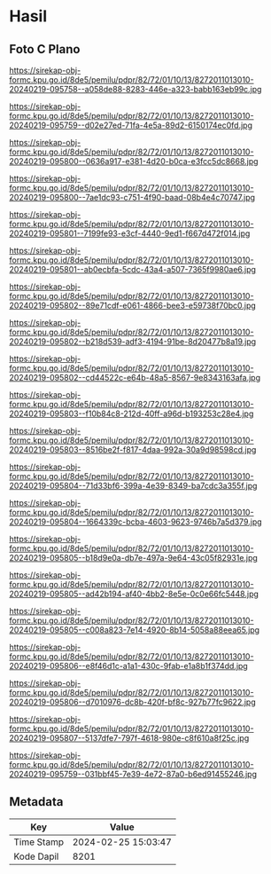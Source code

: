 # Hasil

## Foto C Plano

https://sirekap-obj-formc.kpu.go.id/8de5/pemilu/pdpr/82/72/01/10/13/8272011013010-20240219-095758--a058de88-8283-446e-a323-babb163eb99c.jpg

https://sirekap-obj-formc.kpu.go.id/8de5/pemilu/pdpr/82/72/01/10/13/8272011013010-20240219-095759--d02e27ed-71fa-4e5a-89d2-6150174ec0fd.jpg

https://sirekap-obj-formc.kpu.go.id/8de5/pemilu/pdpr/82/72/01/10/13/8272011013010-20240219-095800--0636a917-e381-4d20-b0ca-e3fcc5dc8668.jpg

https://sirekap-obj-formc.kpu.go.id/8de5/pemilu/pdpr/82/72/01/10/13/8272011013010-20240219-095800--7ae1dc93-c751-4f90-baad-08b4e4c70747.jpg

https://sirekap-obj-formc.kpu.go.id/8de5/pemilu/pdpr/82/72/01/10/13/8272011013010-20240219-095801--7199fe93-e3cf-4440-9ed1-f667d472f014.jpg

https://sirekap-obj-formc.kpu.go.id/8de5/pemilu/pdpr/82/72/01/10/13/8272011013010-20240219-095801--ab0ecbfa-5cdc-43a4-a507-7365f9980ae6.jpg

https://sirekap-obj-formc.kpu.go.id/8de5/pemilu/pdpr/82/72/01/10/13/8272011013010-20240219-095802--89e71cdf-e061-4866-bee3-e59738f70bc0.jpg

https://sirekap-obj-formc.kpu.go.id/8de5/pemilu/pdpr/82/72/01/10/13/8272011013010-20240219-095802--b218d539-adf3-4194-91be-8d20477b8a19.jpg

https://sirekap-obj-formc.kpu.go.id/8de5/pemilu/pdpr/82/72/01/10/13/8272011013010-20240219-095802--cd44522c-e64b-48a5-8567-9e8343163afa.jpg

https://sirekap-obj-formc.kpu.go.id/8de5/pemilu/pdpr/82/72/01/10/13/8272011013010-20240219-095803--f10b84c8-212d-40ff-a96d-b193253c28e4.jpg

https://sirekap-obj-formc.kpu.go.id/8de5/pemilu/pdpr/82/72/01/10/13/8272011013010-20240219-095803--8516be2f-f817-4daa-992a-30a9d98598cd.jpg

https://sirekap-obj-formc.kpu.go.id/8de5/pemilu/pdpr/82/72/01/10/13/8272011013010-20240219-095804--71d33bf6-399a-4e39-8349-ba7cdc3a355f.jpg

https://sirekap-obj-formc.kpu.go.id/8de5/pemilu/pdpr/82/72/01/10/13/8272011013010-20240219-095804--1664339c-bcba-4603-9623-9746b7a5d379.jpg

https://sirekap-obj-formc.kpu.go.id/8de5/pemilu/pdpr/82/72/01/10/13/8272011013010-20240219-095805--b18d9e0a-db7e-497a-9e64-43c05f82931e.jpg

https://sirekap-obj-formc.kpu.go.id/8de5/pemilu/pdpr/82/72/01/10/13/8272011013010-20240219-095805--ad42b194-af40-4bb2-8e5e-0c0e66fc5448.jpg

https://sirekap-obj-formc.kpu.go.id/8de5/pemilu/pdpr/82/72/01/10/13/8272011013010-20240219-095805--c008a823-7e14-4920-8b14-5058a88eea65.jpg

https://sirekap-obj-formc.kpu.go.id/8de5/pemilu/pdpr/82/72/01/10/13/8272011013010-20240219-095806--e8f46d1c-a1a1-430c-9fab-e1a8b1f374dd.jpg

https://sirekap-obj-formc.kpu.go.id/8de5/pemilu/pdpr/82/72/01/10/13/8272011013010-20240219-095806--d7010976-dc8b-420f-bf8c-927b77fc9622.jpg

https://sirekap-obj-formc.kpu.go.id/8de5/pemilu/pdpr/82/72/01/10/13/8272011013010-20240219-095807--5137dfe7-797f-4618-980e-c8f610a8f25c.jpg

https://sirekap-obj-formc.kpu.go.id/8de5/pemilu/pdpr/82/72/01/10/13/8272011013010-20240219-095759--031bbf45-7e39-4e72-87a0-b6ed91455246.jpg


## Metadata

| Key        | Value               |
| ---------- | ------------------- |
| Time Stamp | 2024-02-25 15:03:47 |
| Kode Dapil | 8201                |



